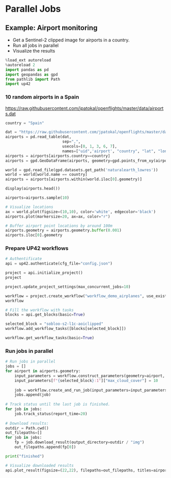 # Parallel Jobs

## Example: Airport monitoring

- Get a Sentinel-2 clipped image for airports in a country. 
- Run all jobs in parallel
- Visualize the results


```python
%load_ext autoreload
%autoreload 2
import pandas as pd
import geopandas as gpd
from pathlib import Path
import up42
```

### 10 random airports in a Spain

https://raw.githubusercontent.com/jpatokal/openflights/master/data/airports.dat


```python
country = "Spain"

dat = "https://raw.githubusercontent.com/jpatokal/openflights/master/data/airports.dat"
airports = pd.read_table(dat, 
                         sep=",", 
                         usecols=[0, 1, 3, 6, 7], 
                         names=["uid",'airport', "country", "lat", "lon"])
airports = airports[airports.country==country]
airports = gpd.GeoDataFrame(airports, geometry=gpd.points_from_xy(airports.lon, airports.lat))

world = gpd.read_file(gpd.datasets.get_path('naturalearth_lowres'))
world = world[world.name == country]
airports = airports[airports.within(world.iloc[0].geometry)]

display(airports.head())
```


```python
airports=airports.sample(10)
```


```python
# Visualize locations
ax = world.plot(figsize=(10,10), color='white', edgecolor='black')
airports.plot(markersize=20, ax=ax, color="r")
```


```python
# Buffer airport point locations by around 100m
airports.geometry = airports.geometry.buffer(0.001)
airports.iloc[0].geometry
```

### Prepare UP42 workflows


```python
# Authentificate
api = up42.authenticate(cfg_file="config.json")
```


```python
project = api.initialize_project()
project
```


```python
project.update_project_settings(max_concurrent_jobs=10)
```


```python
workflow = project.create_workflow("workflow_demo_airplanes", use_existing=True)
workflow
```


```python
# Fill the workflow with tasks
blocks = api.get_blocks(basic=True)

selected_block = "sobloo-s2-l1c-aoiclipped"
workflow.add_workflow_tasks([blocks[selected_block]])

workflow.get_workflow_tasks(basic=True)
```

### Run jobs in parallel


```python
# Run jobs in parallel
jobs = []
for airport in airports.geometry:
    input_parameters = workflow.construct_parameters(geometry=airport, geometry_operation="bbox")
    input_parameters[f"{selected_block}:1"]["max_cloud_cover"] = 10
    
    job = workflow.create_and_run_job(input_parameters=input_parameters)
    jobs.append(job)
    
# Track status until the last job is finished.
for job in jobs:
    job.track_status(report_time=20)
    
# Download results:
outdir = Path.cwd()
out_filepaths=[]
for job in jobs:
    fp = job.download_result(output_directory=outdir / "img")
    out_filepaths.append(fp[0])

print("finished")
```


```python
# Visualize downloaded results
api.plot_result(figsize=(22,22), filepaths=out_filepaths, titles=airports.airport.to_list())
```


```python

```
